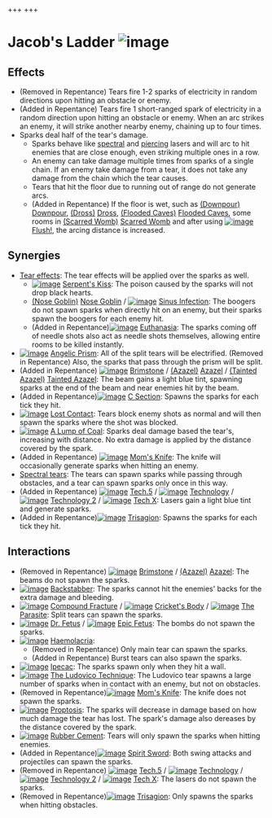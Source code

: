 +++
+++

 # Jacob's Ladder ![image](/image/Jacob%27s_Ladder.png) 

Effects
---------


* (Removed in Repentance) Tears fire 1-2 sparks of electricity in random directions upon hitting an obstacle or enemy.
* (Added in Repentance) Tears fire 1 short-ranged spark of electricity in a random direction upon hitting an obstacle or enemy. When an arc strikes an enemy, it will strike another nearby enemy, chaining up to four times.
* Sparks deal half of the tear's damage.
	+ Sparks behave like [spectral](/wiki/Spectral_tears "Spectral tears") and [piercing](/wiki/Piercing_tears "Piercing tears") lasers and will arc to hit enemies that are close enough, even striking multiple ones in a row.
	+ An enemy can take damage multiple times from sparks of a single chain. If an enemy take damage from a tear, it does not take any damage from the chain which the tear causes.
	+ Tears that hit the floor due to running out of range do not generate arcs.
	+ (Added in Repentance) If the floor is wet, such as [(Downpour)](/wiki/Downpour "Downpour") [Downpour](/wiki/Downpour "Downpour"), [(Dross)](/wiki/Dross "Dross") [Dross](/wiki/Dross "Dross"), [(Flooded Caves)](/wiki/Flooded_Caves "Flooded Caves") [Flooded Caves](/wiki/Flooded_Caves "Flooded Caves"), some rooms in [(Scarred Womb)](/wiki/Scarred_Womb "Scarred Womb") [Scarred Womb](/wiki/Scarred_Womb "Scarred Womb") and after using [![image](/image/Flush!.png)](/wiki/Flush! "Flush!") [Flush!](/wiki/Flush! "Flush!"), the arcing distance is increased.


Synergies
-----------


* [Tear effects](/wiki/Tear_effects "Tear effects"): The tear effects will be applied over the sparks as well.
	+ [![image](/image/Serpent%27s_Kiss.png)](/wiki/Serpent%27s_Kiss "Serpent's Kiss") [Serpent's Kiss](/wiki/Serpent%27s_Kiss "Serpent's Kiss"): The poison caused by the sparks will not drop black hearts.
	+ [(Nose Goblin)](/wiki/Nose_Goblin "Nose Goblin") [Nose Goblin](/wiki/Nose_Goblin "Nose Goblin") / [![image](/image/Sinus_Infection.png)](/wiki/Sinus_Infection "Sinus Infection") [Sinus Infection](/wiki/Sinus_Infection "Sinus Infection"): The boogers do not spawn sparks when directly hit on an enemy, but their sparks spawn the boogers for each enemy hit.
	+ (Added in Repentance)[![image](/image/Euthanasia.png)](/wiki/Euthanasia "Euthanasia") [Euthanasia](/wiki/Euthanasia "Euthanasia"): The sparks coming off of needle shots also act as needle shots themselves, allowing entire rooms to be killed instantly.
* [![image](/image/Angelic_Prism.png)](/wiki/Angelic_Prism "Angelic Prism") [Angelic Prism](/wiki/Angelic_Prism "Angelic Prism"): All of the split tears will be electrified. (Removed in Repentance) Also, the sparks that pass through the prism will be split.
* (Added in Repentance) [![image](/image/Brimstone.png)](/wiki/Brimstone "Brimstone") [Brimstone](/wiki/Brimstone "Brimstone") /  [(Azazel)](/wiki/Azazel "Azazel") [Azazel](/wiki/Azazel "Azazel") /  [(Tainted Azazel)](/wiki/Tainted_Azazel "Tainted Azazel") [Tainted Azazel](/wiki/Tainted_Azazel "Tainted Azazel"): The beam gains a light blue tint, spawning sparks at the end of the beam and near enemies hit by the beam.
* (Added in Repentance)[![image](/image/C_Section.png)](/wiki/C_Section "C Section") [C Section](/wiki/C_Section "C Section"): Spawns the sparks for each tick they hit.
* [![image](/image/Lost_Contact.png)](/wiki/Lost_Contact "Lost Contact") [Lost Contact](/wiki/Lost_Contact "Lost Contact"): Tears block enemy shots as normal and will then spawn the sparks where the shot was blocked.
* [![image](/image/A_Lump_of_Coal.png)](/wiki/A_Lump_of_Coal "A Lump of Coal") [A Lump of Coal](/wiki/A_Lump_of_Coal "A Lump of Coal"): Sparks deal damage based the tear's, increasing with distance. No extra damage is applied by the distance covered by the spark.
* (Added in Repentance) [![image](/image/Mom%27s_Knife.png)](/wiki/Mom%27s_Knife "Mom's Knife") [Mom's Knife](/wiki/Mom%27s_Knife "Mom's Knife"): The knife will occasionally generate sparks when hitting an enemy.
* [Spectral tears](/wiki/Spectral_tears "Spectral tears"): The tears can spawn sparks while passing through obstacles, and a tear can spawn sparks only once in this way.
* (Added in Repentance) [![image](/image/Tech.5.png)](/wiki/Tech.5 "Tech.5") [Tech.5](/wiki/Tech.5 "Tech.5") / [![image](/image/Technology.png)](/wiki/Technology "Technology") [Technology](/wiki/Technology "Technology") / [![image](/image/Technology_2.png)](/wiki/Technology_2 "Technology 2") [Technology 2](/wiki/Technology_2 "Technology 2") / [![image](/image/Tech_X.png)](/wiki/Tech_X "Tech X") [Tech X](/wiki/Tech_X "Tech X"): Lasers gain a light blue tint and generate sparks.
* (Added in Repentance)[![image](/image/Trisagion.png)](/wiki/Trisagion "Trisagion") [Trisagion](/wiki/Trisagion "Trisagion"): Spawns the sparks for each tick they hit.


Interactions
--------------


* (Removed in Repentance) [![image](/image/Brimstone.png)](/wiki/Brimstone "Brimstone") [Brimstone](/wiki/Brimstone "Brimstone") /  [(Azazel)](/wiki/Azazel "Azazel") [Azazel](/wiki/Azazel "Azazel"): The beams do not spawn the sparks.
* [![image](/image/Backstabber.png)](/wiki/Backstabber "Backstabber") [Backstabber](/wiki/Backstabber "Backstabber"): The sparks cannot hit the enemies' backs for the extra damage and bleeding.
* [![image](/image/Compound_Fracture.png)](/wiki/Compound_Fracture "Compound Fracture") [Compound Fracture](/wiki/Compound_Fracture "Compound Fracture") / [![image](/image/Cricket%27s_Body.png)](/wiki/Cricket%27s_Body "Cricket's Body") [Cricket's Body](/wiki/Cricket%27s_Body "Cricket's Body") / [![image](/image/The_Parasite.png)](/wiki/The_Parasite "The Parasite") [The Parasite](/wiki/The_Parasite "The Parasite"): Split tears can spawn the sparks.
* [![image](/image/Dr._Fetus.png)](/wiki/Dr._Fetus "Dr. Fetus") [Dr. Fetus](/wiki/Dr._Fetus "Dr. Fetus") / [![image](/image/Epic_Fetus.png)](/wiki/Epic_Fetus "Epic Fetus") [Epic Fetus](/wiki/Epic_Fetus "Epic Fetus"): The bombs do not spawn the sparks.
* [![image](/image/Haemolacria.png)](/wiki/Haemolacria "Haemolacria") [Haemolacria](/wiki/Haemolacria "Haemolacria"):
	+ (Removed in Repentance) Only main tear can spawn the sparks.
	+ (Added in Repentance) Burst tears can also spawn the sparks.
* [![image](/image/Ipecac.png)](/wiki/Ipecac "Ipecac") [Ipecac](/wiki/Ipecac "Ipecac"): The sparks spawn only when they hit a wall.
* [![image](/image/The_Ludovico_Technique.png)](/wiki/The_Ludovico_Technique "The Ludovico Technique") [The Ludovico Technique](/wiki/The_Ludovico_Technique "The Ludovico Technique"): The Ludovico tear spawns a large number of sparks when in contact with an enemy, but not on obstacles.
* (Removed in Repentance)[![image](/image/Mom%27s_Knife.png)](/wiki/Mom%27s_Knife "Mom's Knife") [Mom's Knife](/wiki/Mom%27s_Knife "Mom's Knife"): The knife does not spawn the sparks.
* [![image](/image/Proptosis.png)](/wiki/Proptosis "Proptosis") [Proptosis](/wiki/Proptosis "Proptosis"): The sparks will decrease in damage based on how much damage the tear has lost. The spark's damage also dereases by the distance covered by the spark.
* [![image](/image/Rubber_Cement.png)](/wiki/Rubber_Cement "Rubber Cement") [Rubber Cement](/wiki/Rubber_Cement "Rubber Cement"): Tears will only spawn the sparks when hitting enemies.
* (Added in Repentance)[![image](/image/Spirit_Sword.png)](/wiki/Spirit_Sword "Spirit Sword") [Spirit Sword](/wiki/Spirit_Sword "Spirit Sword"): Both swing attacks and projectiles can spawn the sparks.
* (Removed in Repentance) [![image](/image/Tech.5.png)](/wiki/Tech.5 "Tech.5") [Tech.5](/wiki/Tech.5 "Tech.5") / [![image](/image/Technology.png)](/wiki/Technology "Technology") [Technology](/wiki/Technology "Technology") / [![image](/image/Technology_2.png)](/wiki/Technology_2 "Technology 2") [Technology 2](/wiki/Technology_2 "Technology 2") / [![image](/image/Tech_X.png)](/wiki/Tech_X "Tech X") [Tech X](/wiki/Tech_X "Tech X"): The lasers do not spawn the sparks.
* (Removed in Repentance)[![image](/image/Trisagion.png)](/wiki/Trisagion "Trisagion") [Trisagion](/wiki/Trisagion "Trisagion"): Only spawns the sparks when hitting obstacles.


